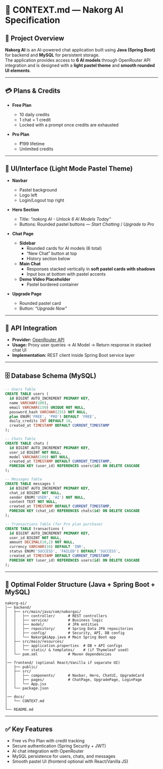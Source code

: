 # 📖 CONTEXT.md — Nakorg AI Specification

## 🎯 Project Overview
**Nakorg AI** is an AI-powered chat application built using **Java (Spring Boot)** for backend and **MySQL** for persistent storage.  
The application provides access to **6 AI models** through OpenRouter API integration and is designed with a **light pastel theme** and **smooth rounded UI elements**.

---

## 💳 Plans & Credits

- **Free Plan**
  - 10 daily credits
  - 1 chat = 1 credit
  - Locked with a prompt once credits are exhausted  

- **Pro Plan**
  - ₹199 lifetime
  - Unlimited credits  

---

## 🎨 UI/Interface (Light Mode Pastel Theme)

- **Navbar**
  - Pastel background
  - Logo left
  - Login/Logout top right  

- **Hero Section**
  - Title: *“nakorg AI - Unlock 6 AI Models Today”*
  - Buttons: Rounded pastel buttons — *Start Chatting* / *Upgrade to Pro*  

- **Chat Page**
  - **Sidebar**
    - Rounded cards for AI models (6 total)
    - “New Chat” button at top
    - History section below
  - **Main Chat**
    - Responses stacked vertically in **soft pastel cards with shadows**
    - Input box at bottom with pastel accents
  - **Demo Video Placeholder**
    - Pastel bordered container  

- **Upgrade Page**
  - Rounded pastel card
  - Button: *“Upgrade Now”*  

---

## 🔌 API Integration
- **Provider:** [OpenRouter API](https://openrouter.ai/)  
- **Usage:** Proxy user queries → AI Model → Return response in stacked chat UI  
- **Implementation:** REST client inside Spring Boot service layer  

---

## 🗄 Database Schema (MySQL)

```sql
-- Users Table
CREATE TABLE users (
  id BIGINT AUTO_INCREMENT PRIMARY KEY,
  name VARCHAR(100),
  email VARCHAR(150) UNIQUE NOT NULL,
  password_hash VARCHAR(255) NOT NULL,
  plan ENUM('FREE', 'PRO') DEFAULT 'FREE',
  daily_credits INT DEFAULT 10,
  created_at TIMESTAMP DEFAULT CURRENT_TIMESTAMP
);

-- Chats Table
CREATE TABLE chats (
  id BIGINT AUTO_INCREMENT PRIMARY KEY,
  user_id BIGINT NOT NULL,
  model VARCHAR(100) NOT NULL,
  created_at TIMESTAMP DEFAULT CURRENT_TIMESTAMP,
  FOREIGN KEY (user_id) REFERENCES users(id) ON DELETE CASCADE
);

-- Messages Table
CREATE TABLE messages (
  id BIGINT AUTO_INCREMENT PRIMARY KEY,
  chat_id BIGINT NOT NULL,
  sender ENUM('USER', 'AI') NOT NULL,
  content TEXT NOT NULL,
  created_at TIMESTAMP DEFAULT CURRENT_TIMESTAMP,
  FOREIGN KEY (chat_id) REFERENCES chats(id) ON DELETE CASCADE
);

-- Transactions Table (for Pro plan purchase)
CREATE TABLE transactions (
  id BIGINT AUTO_INCREMENT PRIMARY KEY,
  user_id BIGINT NOT NULL,
  amount DECIMAL(10,2) NOT NULL,
  currency VARCHAR(10) DEFAULT 'INR',
  status ENUM('SUCCESS', 'FAILED') DEFAULT 'SUCCESS',
  created_at TIMESTAMP DEFAULT CURRENT_TIMESTAMP,
  FOREIGN KEY (user_id) REFERENCES users(id) ON DELETE CASCADE
);
```

---

## 📂 Optimal Folder Structure (Java + Spring Boot + MySQL)

```
nakorg-ai/
│── backend/
│   ├── src/main/java/com/nakorgai/
│   │   ├── controller/      # REST controllers
│   │   ├── service/         # Business logic
│   │   ├── model/           # JPA entities
│   │   ├── repository/      # Spring Data JPA repositories
│   │   ├── config/          # Security, API, DB config
│   │   └── NakorgAiApp.java # Main Spring Boot app
│   ├── src/main/resources/
│   │   ├── application.properties  # DB + API configs
│   │   └── static/ & templates/    # (if Thymeleaf used)
│   └── pom.xml              # Maven dependencies
│
│── frontend/ (optional React/Vanilla if separate UI)
│   ├── public/
│   ├── src/
│   │   ├── components/      # Navbar, Hero, ChatUI, UpgradeCard
│   │   ├── pages/           # ChatPage, UpgradePage, LoginPage
│   │   └── App.jsx
│   └── package.json
│
│── docs/
│   └── CONTEXT.md
│
└── README.md
```

---

## ✅ Key Features
- Free vs Pro Plan with credit tracking  
- Secure authentication (Spring Security + JWT)  
- AI chat integration with OpenRouter  
- MySQL persistence for users, chats, and messages  
- Smooth pastel UI (frontend optional with React/Vanilla JS)  
